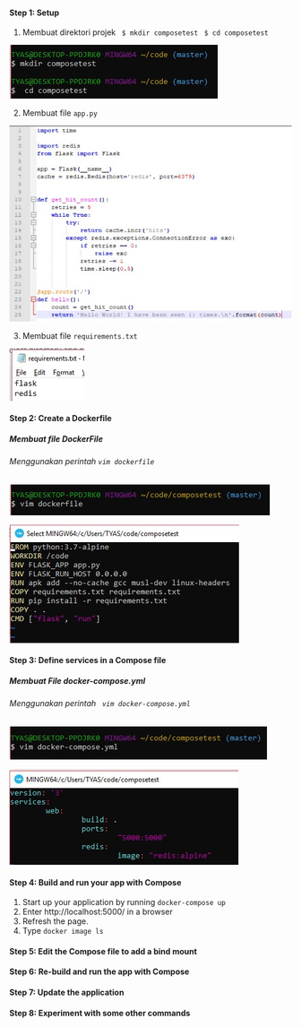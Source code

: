 #### Step 1: Setup
1. Membuat direktori projek
	``` $ mkdir composetest```
	``` $ cd composetest```
	
![](https://github.com/Tyassasmita/tekn-cloud-computing/blob/master/minggu-08/l1.jpg)

2. Membuat file ```app.py```

![](https://github.com/Tyassasmita/tekn-cloud-computing/blob/master/minggu-08/l2.jpg)

3. Membuat file ```requirements.txt```

![](https://github.com/Tyassasmita/tekn-cloud-computing/blob/master/minggu-08/l3.jpg)

#### Step 2: Create a Dockerfile
##### Membuat file DockerFile
###### Menggunakan perintah ```vim dockerfile```
![](https://github.com/Tyassasmita/tekn-cloud-computing/blob/master/minggu-08/21.jpg)

![](https://github.com/Tyassasmita/tekn-cloud-computing/blob/master/minggu-08/22.jpg)
#### Step 3: Define services in a Compose file
##### Membuat File docker-compose.yml
###### Menggunakan perintah ``` vim docker-compose.yml```
![](https://github.com/Tyassasmita/tekn-cloud-computing/blob/master/minggu-08/31.jpg)

![](https://github.com/Tyassasmita/tekn-cloud-computing/blob/master/minggu-08/32.jpg)
#### Step 4: Build and run your app with Compose
1. Start up your application by running ```docker-compose up```
2. Enter http://localhost:5000/ in a browser
3. Refresh the page.
4. Type ```docker image ls```
#### Step 5: Edit the Compose file to add a bind mount
#### Step 6: Re-build and run the app with Compose
#### Step 7: Update the application
#### Step 8: Experiment with some other commands